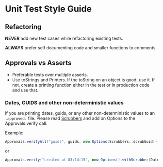 # Unit Test Style Guide

## Refactoring

**NEVER** add new test cases while refactoring existing tests.

**ALWAYS** prefer self documenting code and smaller functions to comments.

## Approvals vs Asserts

* Preferable tests over multiple asserts.
* Use toStrings and Printers. If the toString on an object is good, use it. If not, create a printing function either in the test or in production code and use that.

### Dates, GUIDS and other non-deterministic values

If you are printing dates, guids, or any other non-deterministic values to an `.approved.` file. 
Please read [Scrubbers](../approvaltests/docs/Scrubbers.md) and add on Options to the Approvals.verify call.

Example:

```java
Approvals.verifyAll("guids", guids, new Options(Scrubbers::scrubGuid));
```
 or 
```java
Approvals.verify("created at 03:14:15", new Options().withScrubber(DateScrubber.getScrubberFor("00:00:00")));
```

